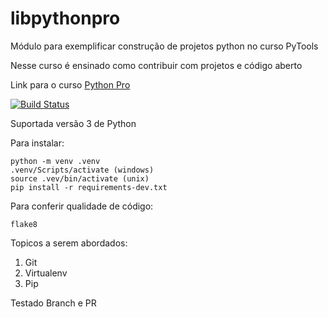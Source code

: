 # libpythonpro
Módulo para exemplificar construção de projetos python no curso PyTools

Nesse curso é ensinado como contribuir com projetos e código aberto

Link para o curso [Python Pro](https://pythonpro.com.br)

[![Build Status](https://app.travis-ci.com/daanrod/libpythonpro.svg?branch=main)](https://app.travis-ci.com/daanrod/libpythonpro)

Suportada versão 3 de Python

Para instalar:
````console
python -m venv .venv
.venv/Scripts/activate (windows)
source .vev/bin/activate (unix)
pip install -r requirements-dev.txt
````

Para conferir qualidade de código:

```console
flake8
```

Topicos a serem abordados:
1. Git
2. Virtualenv
3. Pip


Testado Branch e PR